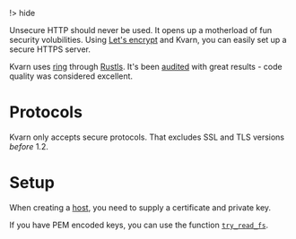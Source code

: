 !> hide

<head>
    <title>HTTPS | Kvarn</title>
    <meta name="permalinks" content="enabled"> <!-- part of JS on icelk.dev & kvarn.org, options: disabled|enabled|not-titles -->
    <meta name="description" content="HTTPS implementation in the Kvarn web server. Info regarding Rustls.">
</head>

Unsecure HTTP should never be used. It opens up a motherload of fun security
volubilities. Using [Let's encrypt](https://letsencrypt.org/) and Kvarn, you can
easily set up a secure HTTPS server.

Kvarn uses [ring](https://github.com/briansmith/ring) through
[Rustls](https://github.com/rustls/rustls). It's been
[audited](https://cure53.de/pentest-report_rustls.pdf) with great results - code
quality was considered excellent.

# Protocols

Kvarn only accepts secure protocols. That excludes SSL and TLS versions _before_
1.2.

# Setup

When creating a
[host](https://doc.kvarn.org/kvarn/host/struct.Host.html#method.new), you need
to supply a certificate and private key.

If you have PEM encoded keys, you can use the function
[`try_read_fs`](https://doc.kvarn.org/kvarn/host/struct.Host.html#method.try_read_fs).
